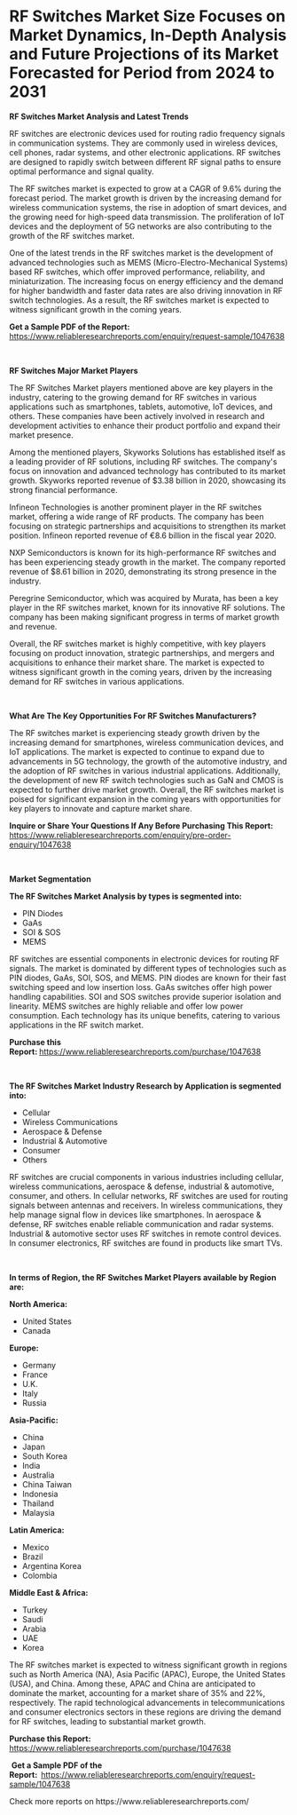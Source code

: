 <p><h1>RF Switches Market Size Focuses on Market Dynamics, In-Depth Analysis and Future Projections of its Market Forecasted for Period from 2024 to 2031</h1></p><p><strong>RF Switches Market Analysis and Latest Trends</strong></p>
<p><p>RF switches are electronic devices used for routing radio frequency signals in communication systems. They are commonly used in wireless devices, cell phones, radar systems, and other electronic applications. RF switches are designed to rapidly switch between different RF signal paths to ensure optimal performance and signal quality.</p><p>The RF switches market is expected to grow at a CAGR of 9.6% during the forecast period. The market growth is driven by the increasing demand for wireless communication systems, the rise in adoption of smart devices, and the growing need for high-speed data transmission. The proliferation of IoT devices and the deployment of 5G networks are also contributing to the growth of the RF switches market.</p><p>One of the latest trends in the RF switches market is the development of advanced technologies such as MEMS (Micro-Electro-Mechanical Systems) based RF switches, which offer improved performance, reliability, and miniaturization. The increasing focus on energy efficiency and the demand for higher bandwidth and faster data rates are also driving innovation in RF switch technologies. As a result, the RF switches market is expected to witness significant growth in the coming years.</p></p>
<p><strong>Get a Sample PDF of the Report:&nbsp;</strong> <a href="https://www.reliableresearchreports.com/enquiry/request-sample/1047638">https://www.reliableresearchreports.com/enquiry/request-sample/1047638</a></p>
<p>&nbsp;</p>
<p><strong>RF Switches Major Market Players</strong></p>
<p><p>The RF Switches Market players mentioned above are key players in the industry, catering to the growing demand for RF switches in various applications such as smartphones, tablets, automotive, IoT devices, and others. These companies have been actively involved in research and development activities to enhance their product portfolio and expand their market presence.</p><p>Among the mentioned players, Skyworks Solutions has established itself as a leading provider of RF solutions, including RF switches. The company's focus on innovation and advanced technology has contributed to its market growth. Skyworks reported revenue of $3.38 billion in 2020, showcasing its strong financial performance.</p><p>Infineon Technologies is another prominent player in the RF switches market, offering a wide range of RF products. The company has been focusing on strategic partnerships and acquisitions to strengthen its market position. Infineon reported revenue of €8.6 billion in the fiscal year 2020.</p><p>NXP Semiconductors is known for its high-performance RF switches and has been experiencing steady growth in the market. The company reported revenue of $8.61 billion in 2020, demonstrating its strong presence in the industry.</p><p>Peregrine Semiconductor, which was acquired by Murata, has been a key player in the RF switches market, known for its innovative RF solutions. The company has been making significant progress in terms of market growth and revenue.</p><p>Overall, the RF switches market is highly competitive, with key players focusing on product innovation, strategic partnerships, and mergers and acquisitions to enhance their market share. The market is expected to witness significant growth in the coming years, driven by the increasing demand for RF switches in various applications.</p></p>
<p>&nbsp;</p>
<p><strong>What Are The Key Opportunities For RF Switches Manufacturers?</strong></p>
<p><p>The RF switches market is experiencing steady growth driven by the increasing demand for smartphones, wireless communication devices, and IoT applications. The market is expected to continue to expand due to advancements in 5G technology, the growth of the automotive industry, and the adoption of RF switches in various industrial applications. Additionally, the development of new RF switch technologies such as GaN and CMOS is expected to further drive market growth. Overall, the RF switches market is poised for significant expansion in the coming years with opportunities for key players to innovate and capture market share.</p></p>
<p><strong>Inquire or Share Your Questions If Any Before Purchasing This Report:</strong> <a href="https://www.reliableresearchreports.com/enquiry/pre-order-enquiry/1047638">https://www.reliableresearchreports.com/enquiry/pre-order-enquiry/1047638</a></p>
<p>&nbsp;</p>
<p><strong>Market Segmentation</strong></p>
<p><strong>The RF Switches Market Analysis by types is segmented into:</strong></p>
<p><ul><li>PIN Diodes</li><li>GaAs</li><li>SOI & SOS</li><li>MEMS</li></ul></p>
<p><p>RF switches are essential components in electronic devices for routing RF signals. The market is dominated by different types of technologies such as PIN diodes, GaAs, SOI, SOS, and MEMS. PIN diodes are known for their fast switching speed and low insertion loss. GaAs switches offer high power handling capabilities. SOI and SOS switches provide superior isolation and linearity. MEMS switches are highly reliable and offer low power consumption. Each technology has its unique benefits, catering to various applications in the RF switch market.</p></p>
<p><strong>Purchase this Report:&nbsp;</strong><a href="https://www.reliableresearchreports.com/purchase/1047638">https://www.reliableresearchreports.com/purchase/1047638</a></p>
<p>&nbsp;</p>
<p><strong>The RF Switches Market Industry Research by Application is segmented into:</strong></p>
<p><ul><li>Cellular</li><li>Wireless Communications</li><li>Aerospace & Defense</li><li>Industrial & Automotive</li><li>Consumer</li><li>Others</li></ul></p>
<p><p>RF switches are crucial components in various industries including cellular, wireless communications, aerospace & defense, industrial & automotive, consumer, and others. In cellular networks, RF switches are used for routing signals between antennas and receivers. In wireless communications, they help manage signal flow in devices like smartphones. In aerospace & defense, RF switches enable reliable communication and radar systems. Industrial & automotive sector uses RF switches in remote control devices. In consumer electronics, RF switches are found in products like smart TVs.</p></p>
<p>&nbsp;</p>
<p><strong>In terms of Region, the RF Switches Market Players available by Region are:</strong></p>
<p>
    <p> <strong> North America: </strong>
        <ul>
            <li>United States</li>
            <li>Canada</li>
        </ul>
        </p> 
    <p> <strong> Europe: </strong>
        <ul>
            <li>Germany</li>
            <li>France</li>
            <li>U.K.</li>
            <li>Italy</li>
            <li>Russia</li>
        </ul>
        </p> 
    <p> <strong> Asia-Pacific: </strong>
        <ul>
            <li>China</li>
            <li>Japan</li>
            <li>South Korea</li>
            <li>India</li>
            <li>Australia</li>
            <li>China Taiwan</li>
            <li>Indonesia</li>
            <li>Thailand</li>
            <li>Malaysia</li>
        </ul>
        </p> 
    <p> <strong> Latin America: </strong>
        <ul>
            <li>Mexico</li>
            <li>Brazil</li>
            <li>Argentina Korea</li>
            <li>Colombia</li>
        </ul>
        </p> 
    <p> <strong> Middle East & Africa: </strong>
        <ul>
            <li>Turkey</li>
            <li>Saudi</li>
            <li>Arabia</li>
            <li>UAE</li>
            <li>Korea</li>
        </ul>
    </p>
    </p>
<p><p>The RF switches market is expected to witness significant growth in regions such as North America (NA), Asia Pacific (APAC), Europe, the United States (USA), and China. Among these, APAC and China are anticipated to dominate the market, accounting for a market share of 35% and 22%, respectively. The rapid technological advancements in telecommunications and consumer electronics sectors in these regions are driving the demand for RF switches, leading to substantial market growth.</p></p>
<p><strong>Purchase this Report: </strong><a href="https://www.reliableresearchreports.com/purchase/1047638">https://www.reliableresearchreports.com/purchase/1047638</a></p>
<p>&nbsp;<strong>Get a Sample PDF of the Report:&nbsp;&nbsp;</strong><a href="https://www.reliableresearchreports.com/enquiry/request-sample/1047638">https://www.reliableresearchreports.com/enquiry/request-sample/1047638</a></p>
<p><strong></strong></p>
<p>Check more reports on https://www.reliableresearchreports.com/</p>